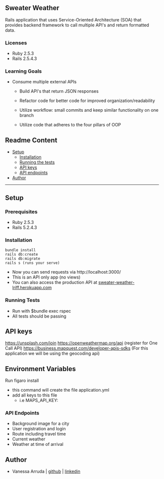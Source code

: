 ## Sweater Weather
Rails application that uses Service-Oriented Architecture (SOA) that provides backend framework to call multiple API's and return formatted data.  

### Licenses

  * Ruby 2.5.3
  * Rails 2.5.4.3

### Learning Goals

  * Consume multiple external APIs

    * Build API's that return JSON responses

    * Refactor code for better code for improved organization/readability

    * Utilize workflow: small commits and keep similar functionality on one branch

    * Utilize code that adheres to the four pillars of OOP

## Readme Content

- [Setup](#setup)
  - [Installation](#installation)
  - [Running the tests](#running-the-tests)
  - [API keys](#api-keys)
  - [API endpoints](#api-endpoints)
- [Author](#author)
_____

## Setup

### Prerequisites
- Ruby 2.5.3
- Rails 5.2.4.3

### Installation

```
bundle install
rails db:create
rails db:migrate
rails s (runs your serve)
```

- Now you can send requests via http://localhost:3000/
- This is an API only app (no views)
- You can also access the production API at [sweater-weather-lriff.herokuapp.com](https://sweater-weather-lriff.herokuapp.com/)

### Running Tests
- Run with $bundle exec rspec
- All tests should be passing

## API keys
https://unsplash.com/join
https://openweathermap.org/api (register for One Call API)
https://business.mapquest.com/developer-apis-sdks (For this application we will be using the geocoding api)

## Environment Variables

Run figaro install
  - this command will create the file application.yml
  - add all keys to this file
      - i.e MAPS_API_KEY: <your-api-key>

### API Endpoints

- Background image for a city <br>
- User registration and login
- Route including travel time <br>
- Current weather <br>
- Weather at time of arrival <br>

## Author
- Vanessa Arruda | [github](https://github.com/nessaarruda) | [linkedin](https://www.linkedin.com/in/vanessa-alves-de-arruda/)

